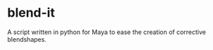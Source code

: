 blend-it
========

A script written in python for Maya to ease the creation of corrective blendshapes.
